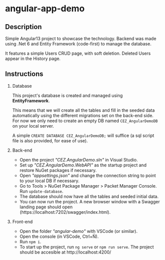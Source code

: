 # angular-app-demo

## Description

Simple Angular13 project to showcase the technology. Backend was made using .Net 6 and Entity Framework (code-first) to manage the database.

It features a simple Users CRUD page, with soft deletion. Deleted Users appear in the History page.

## Instructions

 1. Database
    
    This project's database is created and managed using **EntityFramework**.
    
    This means that we will create all the tables and fill in the seeded data automatically using the different migrations set on the back-end side. For now we only need to create an empty DB named `CEZ_AngularDemoDB` on your local server.
    
    A simple `CREATE DATABASE CEZ_AngularDemoDB;` will suffice (a sql script file is also provided, for ease of use).
 3. Back-end
     - Open the project _"CEZ.AngularDemo.sln"_ in Visual Studio.
     - Set up _"CEZ.AngularDemo.WebAPI"_ as the startup project and restore NuGet packages if necessary.
     - Open _"appsettings.json"_ and change the connection string to point to your local DB if necessary.
     - Go to Tools > NuGet Package Manager > Packet Manager Console. Run `update-database`.
     - The database should now have all the tables and seeded initial data.
     - You can now run the project. A new browser window with a Swagger landing page should open (https://localhost:7202/swagger/index.html).
 4. Front-end
     - Open the folder _"angular-demo"_ with VSCode (or similar).
     - Open the console (in VSCode, Ctrl+Ñ).
     - Run `npm i`.
     - To start up the project, run `ng serve` or `npm run serve`. The project should be accesible at http://localhost:4200/
